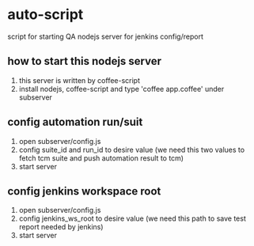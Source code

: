 auto-script
===========

script for starting QA nodejs server for jenkins config/report

## how to start this nodejs server
1. this server is written by coffee-script
2. install nodejs, coffee-script and type 'coffee app.coffee' under
    subserver

## config automation run/suit
1. open subserver/config.js
2. config suite_id and run_id to desire value 
    (we need this two values to fetch tcm suite and push automation result to tcm)
3. start server

## config jenkins workspace root
1. open subserver/config.js
2. config jenkins_ws_root to desire value 
    (we need this path to save test report needed by jenkins)
3. start server